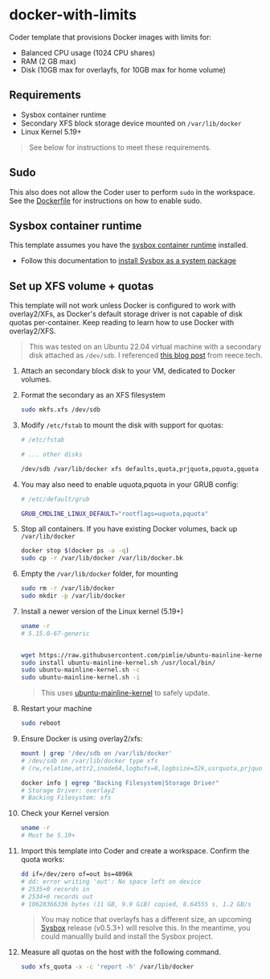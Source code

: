 # docker-with-limits

Coder template that provisions Docker images with limits for:

- Balanced CPU usage (1024 CPU shares)
- RAM (2 GB max)
- Disk (10GB max for overlayfs, for 10GB max for home volume)

## Requirements

- Sysbox container runtime
- Secondary XFS block storage device mounted on `/var/lib/docker`
- Linux Kernel 5.19+

> See below for instructions to meet these requirements.

## Sudo

This also does not allow the Coder user to perform `sudo` in the workspace. See the [Dockerfile](./Dockerfile) for instructions on how to enable sudo.

## Sysbox container runtime

This template assumes you have the [sysbox container runtime](https://coder.com/docs/v2/latest/templates/docker-in-docker#sysbox-container-runtime) installed.

- Follow this documentation to [install Sysbox as a system package](https://github.com/nestybox/sysbox/blob/master/docs/user-guide/install-package.md)

## Set up XFS volume + quotas

This template will not work unless Docker is configured to work with overlay2/XFs, as Docker's default storage driver is not capable of disk quotas per-container. Keep reading to learn how to use Docker with overlay2/XFS.

> This was tested on an Ubuntu 22.04 virtual machine with a secondary disk attached as `/dev/sdb`. I referenced [this blog post](https://reece.tech/posts/docker-container-size-quota/) from reece.tech.


1. Attach an secondary block disk to your VM, dedicated to Docker volumes. 

1. Format the secondary as an XFS filesystem

    ```sh
    sudo mkfs.xfs /dev/sdb
    ```

1. Modify `/etc/fstab` to mount the disk with support for quotas:

    ```sh
    # /etc/fstab

    # ... other disks

    /dev/sdb /var/lib/docker xfs defaults,quota,prjquota,pquota,gquota 0 0
    ```

1. You may also need to enable uquota,pquota in your GRUB config:

    ```sh
    # /etc/default/grub

    GRUB_CMDLINE_LINUX_DEFAULT="rootflags=uquota,pquota"

1. Stop all containers. If you have existing Docker volumes, back up `/var/lib/docker`

    ```sh
    docker stop $(docker ps -a -q)
    sudo cp -r /var/lib/docker /var/lib/docker.bk
    ```

1. Empty the `/var/lib/docker` folder, for mounting

    ```sh
    sudo rm -r /var/lib/docker
    sudo mkdir -p /var/lib/docker
    ```

1. Install a newer version of the Linux kernel (5.19+)

    ```sh
    uname -r
    # 5.15.0-67-generic


    wget https://raw.githubusercontent.com/pimlie/ubuntu-mainline-kernel.sh/master/ubuntu-mainline-kernel.sh
    sudo install ubuntu-mainline-kernel.sh /usr/local/bin/
    sudo ubuntu-mainline-kernel.sh -c
    sudo ubuntu-mainline-kernel.sh -i
    ```

    > This uses [ubuntu-mainline-kernel](https://github.com/pimlie/ubuntu-mainline-kernel.sh) to safely update.

1. Restart your machine

    ```sh
    sudo reboot
    ```

1. Ensure Docker is using overlay2/xfs:

    ```sh
    mount | grep '/dev/sdb on /var/lib/docker'
    # /dev/sdb on /var/lib/docker type xfs
    # (rw,relatime,attr2,inode64,logbufs=8,logbsize=32k,usrquota,prjquota,grpquota)

    docker info | egrep "Backing Filesystem|Storage Driver"
    # Storage Driver: overlay2
    # Backing Filesystem: xfs
    ```

1. Check your Kernel version

    ```sh
    uname -r
    # Must be 5.19+
    ```

1. Import this template into Coder and create a workspace. Confirm the quota works:

    ```sh
    dd if=/dev/zero of=out bs=4096k
    # dd: error writing 'out': No space left on device
    # 2535+0 records in
    # 2534+0 records out
    # 10628366336 bytes (11 GB, 9.9 GiB) copied, 8.64555 s, 1.2 GB/s
    ```

    > You may notice that overlayfs has a different size, an upcoming [Sysbox](https://github.com/netsybox/sysbox) release (v0.5.3+) will resolve this. In the meantime, you could manuallly build and install the Sysbox project.

1. Measure all quotas on the host with the following command.

    ```sh
    sudo xfs_quota -x -c 'report -h' /var/lib/docker
    ```
